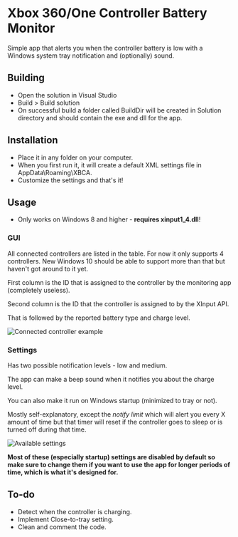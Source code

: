 # Xbox 360/One Controller Battery Monitor

Simple app that alerts you when the controller battery is low with a Windows system tray notification and (optionally) sound.

## Building

* Open the solution in Visual Studio
* Build > Build solution
* On successful build a folder called BuildDir will be created in Solution directory and should contain the exe and dll for the app.

## Installation

* Place it in any folder on your computer.
* When you first run it, it will create a default XML settings file in AppData\Roaming\XBCA.
* Customize the settings and that's it!

## Usage

* Only works on Windows 8 and higher - **requires xinput1_4.dll**!

### GUI

All connected controllers are listed in the table. For now it only supports 4 controllers. New Windows 10 should be able to support more than that but haven't got around to it yet.

First column is the ID that is assigned to the controller by the monitoring app (completely useless).

Second column is the ID that the controller is assigned to by the XInput API.

That is followed by the reported battery type and charge level.

![Connected controller example](https://github.com/matt-345/xbox-controller-battery-monitor/blob/master/images/connected_controller.png)

### Settings

Has two possible notification levels - low and medium.

The app can make a beep sound when it notifies you about the charge level.

You can also make it run on Windows startup (minimized to tray or not).

Mostly self-explanatory, except the *notify limit* which will alert you every X amount of time but that timer will reset if the controller goes to sleep or is turned off during that time.

![Available settings](https://github.com/matt-345/xbox-controller-battery-monitor/blob/master/images/settings.png)


**Most of these (especially startup) settings are disabled by default so make sure to change them if you want to use the app for longer periods of time, which is what it's designed for.**

## To-do

* Detect when the controller is charging.
* Implement Close-to-tray setting.
* Clean and comment the code.
